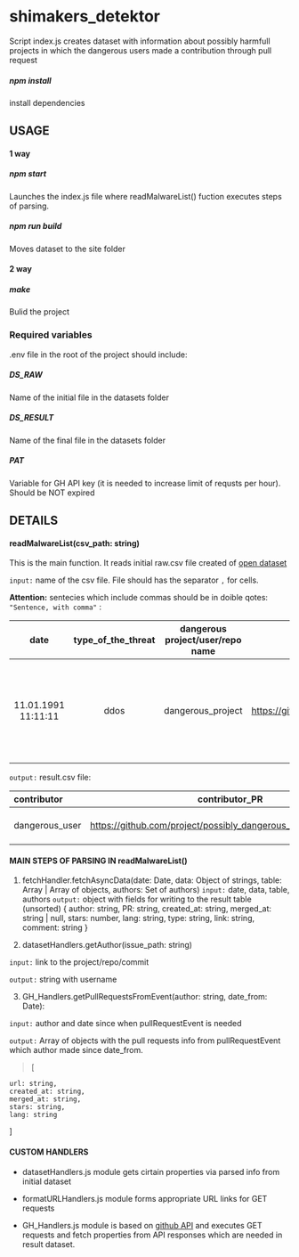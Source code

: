 # shimakers_detektor

Script index.js creates dataset with information about possibly harmfull projects in which the dangerous users made a contribution through pull request

##### npm install

install dependencies

## USAGE

#### 1 way

##### npm start

Launches the index.js file where readMalwareList() fuction executes steps of parsing.

##### npm run build

Moves dataset to the site folder

#### 2 way

##### make

Bulid the project

### Required variables

.env file in the root of the project should include:

##### DS_RAW

Name of the initial file in the datasets folder

##### DS_RESULT

Name of the final file in the datasets folder

##### PAT

Variable for GH API key (it is needed to increase limit of requsts per hour). Should be NOT expired

## DETAILS

#### readMalwareList(csv_path: string)

This is the main function. It reads initial raw.csv file created of [open dataset](https://docs.google.com/spreadsheets/d/1H3xPB4PgWeFcHjZ7NOPtrcya_Ua4jUolWm-7z9-jSpQ/htmlview?usp=sharing&pru=AAABf7rAbC0*P8SbG5KHN5WLt2JJJhoK-Q)

`input:` name of the csv file. File should has the separator `,` for cells.

**Attention:** sentecies which include commas should be in doible qotes: `"Sentence, with comma"` :

|        date         | type_of_the_threat | dangerous project/user/repo name |                        link                         |                              comment                              |      username       |
| :-----------------: | :----------------: | :------------------------------: | :-------------------------------------------------: | :---------------------------------------------------------------: | :-----------------: |
| 11.01.1991 11:11:11 |        ddos        |        dangerous_project         | https://github.com/dangerous_user/dangerous_project | "In case the sentence includes commas, should be in fouble qotes" | dangerous_user_name |

`output:` result.csv file:

| contributor    |                          contributor_PR                          |    creation date     |      merge date      | stars | language | reason_for_listing_contributor_to_malware |             harmfull_contribution_link              |                       comment_to_the_reason                       |
| :------------- | :--------------------------------------------------------------: | :------------------: | :------------------: | :---: | :------: | :---------------------------------------: | :-------------------------------------------------: | :---------------------------------------------------------------: |
| dangerous_user | https://github.com/project/possibly_dangerous_repo/pull/{number} | 2022-05-23T23:10:58Z | 2022-05-30T23:52:08Z | 1000  |   PHP    |                   ddos                    | https://github.com/dangerous_user/dangerous_project | "In case the sentence includes commas, should be in double qotes" |

#### MAIN STEPS OF PARSING IN readMalwareList()

1. fetchHandler.fetchAsyncData(date: Date, data: Object of strings, table: Array | Array of objects, authors: Set of authors)
   `input:` date, data, table, authors
   `output:` object with fields for writing to the result table (unsorted)
   {
   author: string,
   PR: string,
   created_at: string,
   merged_at: string | null,
   stars: number,
   lang: string,
   type: string,
   link: string,
   comment: string
   }

2. datasetHandlers.getAuthor(issue_path: string)

`input:` link to the project/repo/commit

`output:` string with username

3. GH_Handlers.getPullRequestsFromEvent(author: string, date_from: Date):

`input:` author and date since when pullRequestEvent is needed

`output:` Array of objects with the pull requests info from pullRequestEvent which author made since date_from.

> [

    url: string,
    created_at: string,
    merged_at: string,
    stars: string,
    lang: string

]

#### CUSTOM HANDLERS

- datasetHandlers.js module gets cirtain properties via parsed info from initial dataset

- formatURLHandlers.js module forms appropriate URL links for GET requests

- GH_Handlers.js module is based on [github API](https://docs.github.com/en/rest) and executes GET requests and fetch properties from API responses which are needed in result dataset.
